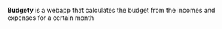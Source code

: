 **Budgety** is a webapp that calculates the budget from the incomes and expenses for a certain month